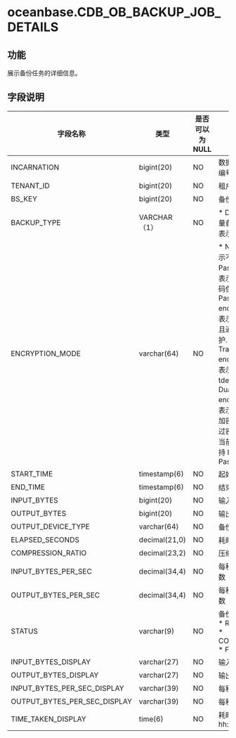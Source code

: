 oceanbase.CDB_OB_BACKUP_JOB_DETAILS 
========================================================



功能 
-----------

展示备份任务的详细信息。

字段说明 
-------------



|           **字段名称**           |    **类型**     | **是否可以为 NULL** |                                                                                                                                                                                     **描述**                                                                                                                                                                                      |
|------------------------------|---------------|----------------|---------------------------------------------------------------------------------------------------------------------------------------------------------------------------------------------------------------------------------------------------------------------------------------------------------------------------------------------------------------------------------|
| INCARNATION                  | bigint(20)    | NO             | 数据库的分身编号。                                                                                                                                                                                                                                                                                                                                                                       |
| TENANT_ID                    | bigint(20)    | NO             | 租户 ID                                                                                                                                                                                                                                                                                                                                                                           |
| BS_KEY                       | bigint(20)    | NO             | 备份集 ID                                                                                                                                                                                                                                                                                                                                                                          |
| BACKUP_TYPE                  | VARCHAR（1）    | NO             | * D：表示全量备份   * I：表示增量备份                                                                                                                                                                                                                                                                      |
| ENCRYPTION_MODE              | varchar(64)   | NO             | * None：表示不加密   * Password：表示只使用密码保护   * Password encryption：表示加密，并且通过密码保护.   * Transparent encryption：表示加使用了tde 加密   * Dual mode encryption：表示通过tde加密，并且通过密码保护    当前版本仅支持 None 和 Password |
| START_TIME                   | timestamp(6)  | NO             | 起始时间                                                                                                                                                                                                                                                                                                                                                                            |
| END_TIME                     | timestamp(6)  | NO             | 结束时间                                                                                                                                                                                                                                                                                                                                                                            |
| INPUT_BYTES                  | bigint(20)    | NO             | 输入字节数                                                                                                                                                                                                                                                                                                                                                                           |
| OUTPUT_BYTES                 | bigint(20)    | NO             | 输出字节数                                                                                                                                                                                                                                                                                                                                                                           |
| OUTPUT_DEVICE_TYPE           | varchar(64)   | NO             | 备份的介质                                                                                                                                                                                                                                                                                                                                                                           |
| ELAPSED_SECONDS              | decimal(21,0) | NO             | 耗时                                                                                                                                                                                                                                                                                                                                                                              |
| COMPRESSION_RATIO            | decimal(23,2) | NO             | 压缩率                                                                                                                                                                                                                                                                                                                                                                             |
| INPUT_BYTES_PER_SEC          | decimal(34,4) | NO             | 每秒输入字节数                                                                                                                                                                                                                                                                                                                                                                         |
| OUTPUT_BYTES_PER_SEC         | decimal(34,4) | NO             | 每秒输出字节数                                                                                                                                                                                                                                                                                                                                                                         |
| STATUS                       | varchar(9)    | NO             | 备份的状态： * RUNNING   * COMPLETED   * FAILED                                                                                                                                                                                                   |
| INPUT_BYTES_DISPLAY          | varchar(27)   | NO             | 输入字节数                                                                                                                                                                                                                                                                                                                                                                           |
| OUTPUT_BYTES_DISPLAY         | varchar(27)   | NO             | 输出字节数                                                                                                                                                                                                                                                                                                                                                                           |
| INPUT_BYTES_PER_SEC_DISPLAY  | varchar(39)   | NO             | 每秒输入速度                                                                                                                                                                                                                                                                                                                                                                          |
| OUTPUT_BYTES_PER_SEC_DISPLAY | varchar(39)   | NO             | 每秒输出速度                                                                                                                                                                                                                                                                                                                                                                          |
| TIME_TAKEN_DISPLAY           | time(6)       | NO             | 耗时 hh:mm:ss                                                                                                                                                                                                                                                                                                                                                                     |



